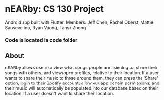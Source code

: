# nEARby: CS 130 Project
Android app built with Flutter.
Members: Jeff Chen, Rachel Oberst, Mattie Sanseverino, Ryan Vuong, Tanya Zhong

### Code is located in code folder

## About
nEARby allows users to view what songs people are listening to, share their songs with others, 
and view/open profiles, relative to their location. If a user wants to share their music to those around them,
they can press the 'Share' option, login to their Spotify account, allow our app certain permissions, and their music
will automatically be populated into our database based on their location. If a user doesn't want to share their location.